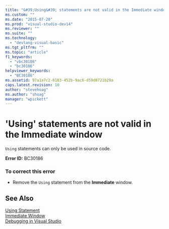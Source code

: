 ```yaml
---
title: "&#39;Using&#39; statements are not valid in the Immediate window | Microsoft Docs"
ms.custom: ""
ms.date: "2015-07-20"
ms.prod: "visual-studio-dev14"
ms.reviewer: ""
ms.suite: ""
ms.technology: 
  - "devlang-visual-basic"
ms.tgt_pltfrm: ""
ms.topic: "article"
f1_keywords: 
  - "vbc30186"
  - "bc30186"
helpviewer_keywords: 
  - "BC30186"
ms.assetid: 97a1a7c2-6183-452b-9ac6-d59d8721b29a
caps.latest.revision: 10
author: "stevehoag"
ms.author: "shoag"
manager: "wpickett"
---
```

# &#39;Using&#39; statements are not valid in the Immediate window
`Using` statements can only be used in source code.  
  
 **Error ID:** BC30186  
  
### To correct this error  
  
-   Remove the `Using` statement from the **Immediate** window.  
  
## See Also  
 [Using Statement](../../visual-basic/language-reference/statements/using-statement.md)   
 [Immediate Window](/visual-studio/ide/reference/immediate-window)   
 [Debugging in Visual Studio](/visual-studio/debugger/debugging-in-visual-studio)